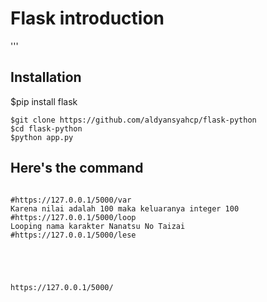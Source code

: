 
# Flask introduction 
'''
## Installation
$pip install flask
```
$git clone https://github.com/aldyansyahcp/flask-python
$cd flask-python
$python app.py
```
## Here's the command
```

#https://127.0.0.1/5000/var
Karena nilai adalah 100 maka keluaranya integer 100
#https://127.0.0.1/5000/loop
Looping nama karakter Nanatsu No Taizai
#https://127.0.0.1/5000/lese





https://127.0.0.1/5000/





```

